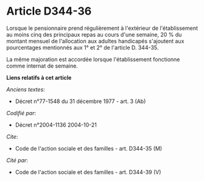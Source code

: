 # Article D344-36

Lorsque le pensionnaire prend régulièrement à l'extérieur de l'établissement au moins cinq des principaux repas au cours
d'une semaine, 20 % du montant mensuel de l'allocation aux adultes handicapés s'ajoutent aux pourcentages mentionnés aux 1°
et 2° de l'article D. 344-35.

La même majoration est accordée lorsque l'établissement fonctionne comme internat de semaine.

**Liens relatifs à cet article**

_Anciens textes_:

  - Décret n°77-1548 du 31 décembre 1977 - art. 3 (Ab)

_Codifié par_:

  - Décret n°2004-1136 2004-10-21

_Cite_:

  - Code de l'action sociale et des familles - art. D344-35 (M)

_Cité par_:

  - Code de l'action sociale et des familles - art. D344-39 (V)
